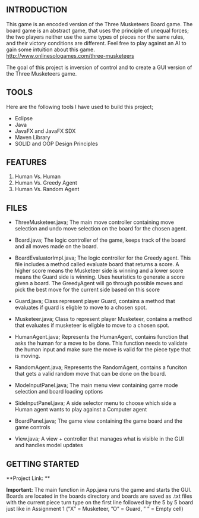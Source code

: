 INTRODUCTION
----------------------------------------------------------------

This game is an encoded version of the Three Musketeers Board game. The board game is an abstract game, that uses the principle of unequal forces; 
the two players neither use the same types of pieces nor the same rules, and their victory conditions are different. Feel free to play against an AI to gain some intuition
about this game. http://www.onlinesologames.com/three-musketeers

The goal of this project is inversion of control and to create a GUI version of the Three Musketeers game. 


TOOLS 
----------------------------------------------------------------
Here are the following tools I have used to build this project; 

* Eclipse
* Java
* JavaFX and JavaFX SDX
* Maven Library
* SOLID and OOP Design Principles 


FEATURES 
-----------------------------------------------------------------
1) Human Vs. Human
2) Human Vs. Greedy Agent 
3) Human Vs. Random Agent 


FILES
------------------------------------------------------------------

- ThreeMusketeer.java; The main move controller containing move selection and undo move selection on the board for the chosen agent. 
  
- Board.java; The logic controller of the game, keeps track of the board and all moves made on the board. 

- BoardEvaluatorImpl.java; The logic controller for the Greedy agent. This file includes a method called evaluate board that returns a score. A higher
score means the Musketeer side is winning and a lower score means the Guard side is winning. Uses heuristics to generate a score given a board. The GreedyAgent will go through possible
moves and pick the best move for the current side based on this score

- Guard.java; Class represent player Guard, contains a method that evaluates if guard is eligble to move to a chosen spot. 

- Musketeer.java; Class to represent player Musketeer, contains a method that evaluates if musketeer is eligble to move to a chosen spot. 

- HumanAgent.java; Represents the HumanAgent, contains function that asks the human for a move to be done. This function needs to validate the human input and
make sure the move is valid for the piece type that is moving.

- RandomAgent.java; Represents the RandomAgent, contains a funciton that gets a valid random move that can be done on the board.

- ModeInputPanel.java; The main menu view containing game mode selection and board loading options

- SideInputPanel.java; A side selector menu to choose which side a Human agent wants to play against a Computer agent

- BoardPanel.java; The game view containing the game board and the game controls

- View.java; A view + controller that manages what is visible in the GUI and handles model updates


GETTING STARTED
---------------------------------------------------------------

**Project Link: **


**Important:** The main function in App.java runs the game and starts the GUI. Boards are located in the boards directory
and boards are saved as .txt files with the current piece turn type on the first line followed by the 5 by 5
board just like in Assignment 1 (”X” = Musketeer, ”O” = Guard, ” ” = Empty cell)
